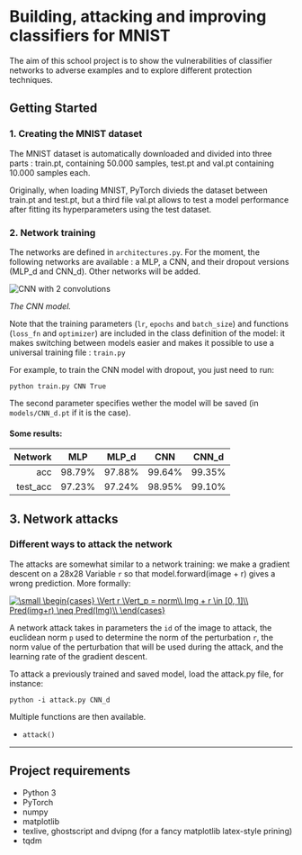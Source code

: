 # Building, attacking and improving classifiers for MNIST

The aim of this school project is to show the vulnerabilities of classifier networks to adverse examples and to explore different protection techniques. 

## Getting Started

### 1. Creating the MNIST dataset

The MNIST dataset is automatically downloaded and divided into three parts : train.pt, containing 50.000 samples, test.pt and val.pt containing 10.000 samples each.

Originally, when loading MNIST, PyTorch divieds the dataset between train.pt and test.pt, but a third file val.pt allows to test a model performance after fitting its hyperparameters using the test dataset.

### 2. Network training

The networks are defined in `architectures.py`. For the moment, the following networks are available : a MLP, a CNN, and their dropout versions (MLP_d and CNN_d). Other networks will be added.

![CNN with 2 convolutions](../docs/images/CNN_small.png)

*The CNN model.*

Note that the training parameters (`lr`, `epochs` and `batch_size`) and functions (`loss_fn` and `optimizer`) are included in the class definition of the model: it makes switching between models easier and makes it possible to use a universal training file : `train.py`

For example, to train the CNN model with dropout, you just need to run:

```
python train.py CNN True
```

The second parameter specifies wether the model will be saved (in `models/CNN_d.pt` if it is the case).

#### Some results:

|  Network |  MLP   | MLP_d  |  CNN   | CNN_d  |
|---------:|:------:|:------:|:------:|:------:|
|      acc | 98.79% | 97.88% | 99.64% | 99.35% |
| test_acc | 97.23% | 97.24% | 98.95% | 99.10% |

## 3. Network attacks

### Different ways to attack the network

The attacks are somewhat similar to a network training: we make a gradient descent on a 28x28 Variable `r` so that model.forward(image + r) gives a wrong prediction. More formally:

<a href="https://www.codecogs.com/eqnedit.php?latex=\dpi{120}&space;\small&space;\begin{cases}&space;\Vert&space;r&space;\Vert_p&space;=&space;norm\\&space;Img&space;&plus;&space;r&space;\in&space;[0,&space;1]\\&space;Pred(img&plus;r)&space;\neq&space;Pred(Img)\\&space;\end{cases}" target="_blank"><img src="https://latex.codecogs.com/png.latex?\dpi{120}&space;\small&space;\begin{cases}&space;\Vert&space;r&space;\Vert_p&space;=&space;norm\\&space;Img&space;&plus;&space;r&space;\in&space;[0,&space;1]\\&space;Pred(img&plus;r)&space;\neq&space;Pred(Img)\\&space;\end{cases}" title="\small \begin{cases} \Vert r \Vert_p = norm\\ Img + r \in [0, 1]\\ Pred(img+r) \neq Pred(Img)\\ \end{cases}" /></a>

A network attack takes in parameters the `id` of the image to attack, the euclidean norm `p` used to determine the norm of the perturbation `r`, the norm value of the perturbation that will be used during the attack, and the learning rate of the gradient descent.


To attack a previously trained and saved model, load the attack.py file, for instance:

```
python -i attack.py CNN_d
```

Multiple functions are then available.

- `attack()` 

---

## Project requirements

- Python 3
- PyTorch
- numpy
- matplotlib
- texlive, ghostscript and dvipng (for a fancy matplotlib latex-style prining)
- tqdm